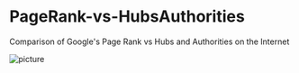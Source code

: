 # PageRank-vs-HubsAuthorities
Comparison of Google's Page Rank vs Hubs and Authorities on the Internet


![picture](img/bezos_schema.png)

